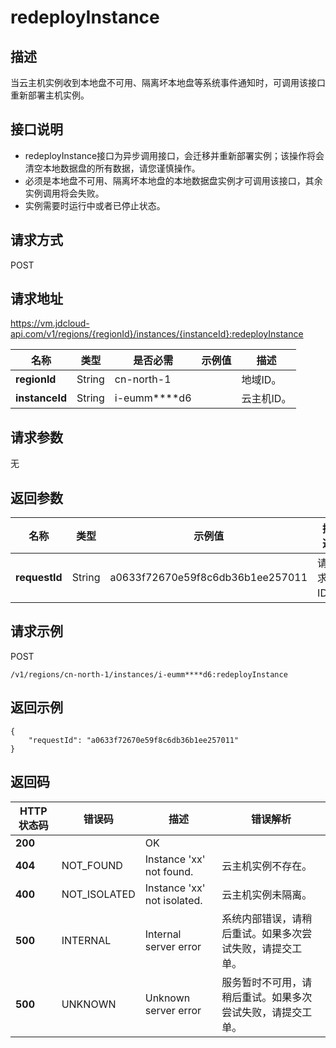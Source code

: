 # redeployInstance


## 描述

当云主机实例收到本地盘不可用、隔离坏本地盘等系统事件通知时，可调用该接口重新部署主机实例。


## 接口说明
- redeployInstance接口为异步调用接口，会迁移并重新部署实例；该操作将会清空本地数据盘的所有数据，请您谨慎操作。
- 必须是本地盘不可用、隔离坏本地盘的本地数据盘实例才可调用该接口，其余实例调用将会失败。
- 实例需要时运行中或者已停止状态。

## 请求方式
POST

## 请求地址
https://vm.jdcloud-api.com/v1/regions/{regionId}/instances/{instanceId}:redeployInstance

|名称|类型|是否必需|示例值|描述|
|---|---|---|---|---|
|**regionId**|String|cn-north-1| |地域ID。|
|**instanceId**|String|i-eumm****d6| |云主机ID。|

## 请求参数
无


## 返回参数
|名称|类型|示例值|描述|
|---|---|---|---|
|**requestId**|String|a0633f72670e59f8c6db36b1ee257011|请求ID。|


## 请求示例
POST

```
/v1/regions/cn-north-1/instances/i-eumm****d6:redeployInstance
```



## 返回示例

```
{
    "requestId": "a0633f72670e59f8c6db36b1ee257011"
}
```


## 返回码
|HTTP状态码|错误码|描述|错误解析|
|---|---|---|---|
|**200**||OK||
|**404**|NOT_FOUND|Instance 'xx' not found.|云主机实例不存在。|
|**400**|NOT_ISOLATED|Instance 'xx' not isolated.|云主机实例未隔离。|
|**500**|INTERNAL|Internal server error|系统内部错误，请稍后重试。如果多次尝试失败，请提交工单。|
|**500**|UNKNOWN|Unknown server error|服务暂时不可用，请稍后重试。如果多次尝试失败，请提交工单。|
